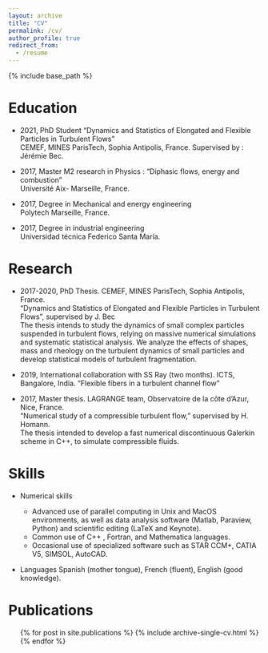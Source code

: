 ```yaml
---
layout: archive
title: "CV"
permalink: /cv/
author_profile: true
redirect_from:
  - /resume
---
```


{% include base_path %}

Education
======
* 2021, PhD Student
“Dynamics and Statistics of Elongated and Flexible Particles in Turbulent Flows”  <br />
CEMEF, MINES ParisTech, Sophia Antipolis, France. Supervised by : Jérémie Bec.

* 2017, Master M2 research in Physics : “Diphasic flows, energy and combustion”  <br />
Université Aix- Marseille, France.

* 2017, Degree in Mechanical and energy engineering  <br />
Polytech Marseille, France.

* 2017, Degree in industrial engineering  <br />
Universidad técnica Federico Santa María.

Research
======
* 2017-2020, PhD Thesis. CEMEF, MINES ParisTech, Sophia Antipolis, France.  <br />
“Dynamics and Statistics of Elongated and Flexible Particles in Turbulent Flows”, supervised by J. Bec  <br />
The thesis intends to study the dynamics of small complex particles suspended in turbulent flows, relying on massive numerical simulations and systematic statistical analysis. We analyze the effects of shapes, mass and rheology on the turbulent dynamics of small particles and develop statistical models of turbulent fragmentation.

* 2019, International collaboration with SS Ray (two months). ICTS, Bangalore, India. “Flexible fibers in a turbulent channel flow”

* 2017, Master thesis. LAGRANGE team, Observatoire de la côte d’Azur, Nice, France.  <br />
“Numerical study of a compressible turbulent flow,” supervised by H. Homann.  <br />
The thesis intended to develop a fast numerical discontinuous Galerkin scheme in C++, to simulate compressible fluids.

  
Skills
======
* Numerical skills
  * Advanced use of parallel computing in Unix and MacOS environments, as well as data analysis software (Matlab, Paraview, Python) and scientific editing (LaTeX and Keynote).
  * Common use of C++ , Fortran, and Mathematica languages.
  * Occasional use of specialized software such as STAR CCM+, CATIA V5, SIMSOL, AutoCAD.
 
* Languages
Spanish (mother tongue), French (fluent), English (good knowledge).

Publications
======
  <ul>{% for post in site.publications %}
    {% include archive-single-cv.html %}
  {% endfor %}</ul>
  
